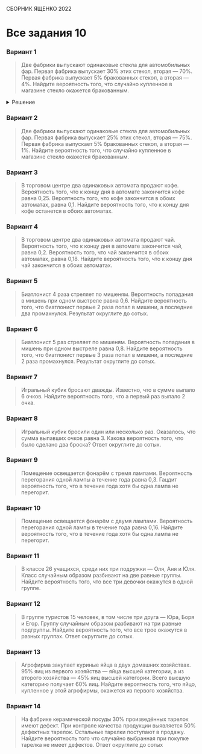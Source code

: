 <span class="space" onclick="loadURL('math//ege//2022//yashchenko//README')">СБОРНИК ЯЩЕНКО 2022</span>
# Все задания 10

### Вариант 1
> Две фабрики выпускают одинаковые стекла для автомобильных фар. Первая фабрика выпускает 30% этих стекол, вторая — 70%. Первая фабрика выпускает 5% бракованных стекол, а вторая — 4%. Найдите вероятность того, что случайно купленное в магазине стекло окажется бракованным.

<details><summary>Решение</summary>
<img src="https://raw.githubusercontent.com/BlueRect/egelib-content/main/img/yashchenko_01_10.jpg">
<b>Ответ:</b> 0,043.
</details>


### Вариант 2
> Две фабрики выпускают одинаковые стекла для автомобильных фар. Первая фабрика выпускает 25% этих стекол, вторая — 75%. Первая фабрика выпускает 5% бракованных стекол, а вторая — 1%. Найдите вероятность того, что случайно купленное в магазине стекло окажется бракованным.

### Вариант 3
> В торговом центре два одинаковых автомата продают кофе. Вероятность того, что к концу дня в автомате закончится кофе равна 0,25. Вероятность того, что кофе закончится в обоих автоматах, равна 0,1. Найдите вероятность того, что к концу дня кофе останется в обоих автоматах.

### Вариант 4
> В торговом центре два одинаковых автомата продают чай. Вероятность того, что к концу дня в автомате закончится чай, равна 0,2. Вероятность того, что чай закончится в обоих автоматах, равна 0,18. Найдите вероятность того, что к концу дня чай закончится в обоих автоматах.

### Вариант 5
> Биатлонист 4 раза стреляет по мишеням. Вероятность попадания в мишень при одном выстреле равна 0,6. Найдите вероятность того, что биатлонист первые 2 раза попал в мишени, а последние два промахнулся. Результат округлите до сотых.

### Вариант 6
> Биатлонист 5 раз стреляет по мишеням. Вероятность попадания в мишень при одном выстреле равна 0,8. Найдите вероятность того, что биатлонист первые 3 раза попал в мишени, а последние 2 раза промахнулся. Результат округлите до сотых.

### Вариант 7
> Игральный кубик бросают дважды. Известно, что в сумме выпало 6 очков. Найдите вероятность того, что а первый раз выпало 2 очка.

### Вариант 8
> Игральный кубик бросили один или несколько раз. Оказалось, что сумма выпавших очков равна 3. Какова вероятность того, что было сделано два броска? Ответ округлите до сотых.

### Вариант 9
> Помещение освещается фонарём с тремя лампами. Вероятность перегорания одной лампы а течение года равна 0,3. Гацдит вероятность того, что в течение года хотя бы одна лампа не перегорит.

### Вариант 10
> Помещение освещается фонарём с двумя лампами. Вероятность перегорания одной лампы в течение года равна 0,16. Найдите вероятность того, что в течение года хотя бы одна лампа не перегорит.

### Вариант 11
> В классе 26 учащихся, среди них три подружки — Оля, Аня и Юля. Класс случайным образом разбивают на две равные группы. Найдите вероятность того, что все три девочки окажутся в одной группе.

### Вариант 12
> В группе туристов 15 человек, в том числе три друга — Юра, Боря и Егор. Группу случайным образом разбивают на три равные подгруппы. Найдите вероятность того, что все трое окажутся в разных группах. Ответ округлите до сотых.

### Вариант 13
> Агрофирма закупает куриные яйца в двух домашних хозяйствах. 95% яиц из первого хозяйства — яйца высшей категории, а из второго хозяйства — 45% яиц высшей категории. Всего высшую категорию получает 60% яиц. Найдите вероятность того, что яйцо, купленное у этой агрофирмы, окажется из первого хозяйства.

### Вариант 14
> На фабрике керамической посуды 30% произведённых тарелок имеют дефект. При контроле качества продукции выявляется 50% дефектных тарелок. Остальные тарелки поступают в продажу. Найдите вероятность того что случайно выбранная при покупке тарелка не имеет дефектов. Ответ округлите до сотых 
